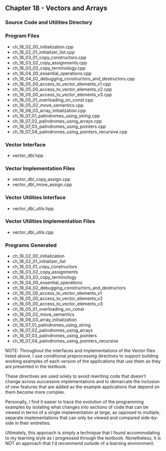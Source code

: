 ## Chapter 18 - Vectors and Arrays
### Source Code and Utilities Directory

### Program Files
* ch\_18\_02\_00\_initialization.cpp
* ch\_18\_02\_01\_initializer\_list.cpp
* ch\_18\_03\_01\_copy\_constructors.cpp
* ch\_18\_03\_02\_copy\_assignments.cpp
* ch\_18\_03\_03\_copy\_terminology.cpp
* ch\_18\_04\_00\_essential\_operations.cpp
* ch\_18\_04\_02\_debugging\_constructors\_and\_destructors.cpp
* ch\_18\_05\_00\_access\_to\_vector\_elements\_v1.cpp
* ch\_18\_05\_00\_access\_to\_vector\_elements\_v2.cpp
* ch\_18\_05\_00\_access\_to\_vector\_elements\_v3.cpp
* ch\_18\_05\_01\_overloading\_on\_const.cpp
* ch\_18\_05\_02\_move\_semantics.cpp
* ch\_18\_06\_03\_array\_initialization.cpp
* ch\_18\_07\_01\_palindromes\_using\_string.cpp
* ch\_18\_07\_02\_palindromes\_using\_arrays.cpp
* ch\_18\_07\_03\_palindromes\_using\_pointers.cpp
* ch\_18\_07\_04\_palindromes\_using\_pointers\_recursive.cpp 

### Vector Interface
* vector\_dbl.hpp

### Vector Implementation Files
* vector\_dbl\_copy\_assign.cpp
* vector\_dbl\_move\_assign.cpp

### Vector Utilities Interface
* vector\_dbl\_utils.hpp

### Vector Utilities Implementation Files
* vector\_dbl\_utils.cpp

### Programs Generated
* ch\_18\_02\_00\_initialization
* ch\_18\_02\_01\_initializer\_list
* ch\_18\_03\_01\_copy\_constructors
* ch\_18\_03\_02\_copy\_assignments
* ch\_18\_03\_03\_copy\_terminology
* ch\_18\_04\_00\_essential\_operations
* ch\_18\_04\_02\_debugging\_constructors\_and\_destructors
* ch\_18\_05\_00\_access\_to\_vector\_elements\_v1
* ch\_18\_05\_00\_access\_to\_vector\_elements\_v2
* ch\_18\_05\_00\_access\_to\_vector\_elements\_v3
* ch\_18\_05\_01\_overloading\_on\_const
* ch\_18\_05\_02\_move\_semantics
* ch\_18\_06\_03\_array\_initialization
* ch\_18\_07\_01\_palindromes\_using\_string
* ch\_18\_07\_02\_palindromes\_using\_arrays
* ch\_18\_07\_03\_palindromes\_using\_pointers
* ch\_18\_07\_04\_palindromes\_using\_pointers\_recursive

NOTE: Throughout the interfaces and implementations of the Vector files
listed above, I use conditional preprocessing directives to support building
working examples of each version of the applications that use them as they are
presented in the textbook.

These directives are used solely to avoid rewriting code that doesn't change
across successive implementations and to demarcate the inclusion of new
features that are added as the example applications that depend on them 
become more complex.

Personally, I find it easier to trace the evolution of the programming
examples by isolating what changes into sections of code that can be viewed
in terms of a single implementation at large, as opposed to multiple,
separate implementations that can only be viewed and compared side-by-side
in their entireties.

Ultimately, this approach is simply a technique that I found accommodating
to my learning style as I progressed through the textbook. Nonetheless,
it is NOT an approach that I'd recommend outside of a learning environment.

